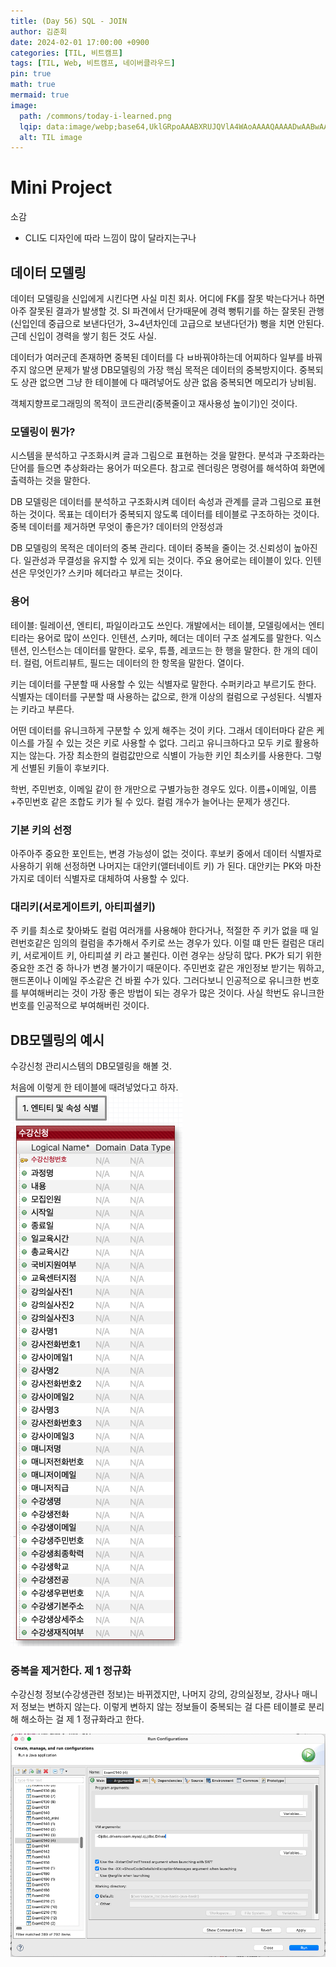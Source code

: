 ```yaml
---
title: (Day	56) SQL - JOIN
author: 김준회
date: 2024-02-01 17:00:00 +0900
categories: [TIL, 비트캠프]
tags: [TIL, Web, 비트캠프, 네이버클라우드]
pin: true
math: true
mermaid: true
image:
  path: /commons/today-i-learned.png
  lqip: data:image/webp;base64,UklGRpoAAABXRUJQVlA4WAoAAAAQAAAADwAABwAAQUxQSDIAAAARL0AmbZurmr57yyIiqE8oiG0bejIYEQTgqiDA9vqnsUSI6H+oAERp2HZ65qP/VIAWAFZQOCBCAAAA8AEAnQEqEAAIAAVAfCWkAALp8sF8rgRgAP7o9FDvMCkMde9PK7euH5M1m6VWoDXf2FkP3BqV0ZYbO6NA/VFIAAAA
  alt: TIL image
---
```

# Mini Project
소감
* CLI도 디자인에 따라 느낌이 많이 달라지는구나


## 데이터 모델링
데이터 모델링을 신입에게 시킨다면 사실 미친 회사.
어디에 FK를 잘못 박는다거나 하면 아주 잘못된 결과가 발생할 것.
SI 파견에서 단가때문에 경력 뻥튀기를 하는 잘못된 관행 
(신입인데 중급으로 보낸다던가, 3~4년차인데 고급으로 보낸다던가)
뻥을 치면 안된다. 근데 신입이 경력을 쌓기 힘든 것도 사실.

데이터가 여러군데 존재하면 중복된 데이터를 다 ㅂ바꿔야하는데
어찌하다 일부를 바꿔주지 않으면 문제가 발생
DB모델링의 가장 핵심 목적은 데이터의 중복방지이다.
중복되도 상관 없으면 그냥 한 테이블에 다 때려넣어도 상관 없음
중복되면 메모리가 낭비됨.

객체지향프로그래밍의 목적이 코드관리(중복줄이고 재사용성 높이기)인 것이다.


### 모델링이 뭔가?
시스템을 분석하고 구조화시켜 글과 그림으로 표현하는 것을 말한다. 
분석과 구조화라는 단어를 들으면 추상화라는 용어가 떠오른다.
참고로 렌더링은 명령어를 해석하여 화면에 출력하는 것을 말한다.


DB 모델링은 데이터를 분석하고 구조화시켜 데이터 속성과 관계를 글과 그림으로 표현하는 것이다.
목표는 데이터가 중복되지 않도록 데이터를 테이블로 구조하하는 것이다.
 중복 데이터를 제거하면 무엇이 좋은가? 데이터의 안정성과 

 DB 모델링의 목적은 데이터의 중복 관리다. 데이터 중복을 줄이는 것.신뢰성이 높아진다. 일관성과 무결성을 유지할 수 있게 되는 것이다. 주요 용어로는 테이블이 있다. 인텐션은 무엇인가? 스키마 헤더라고 부르는 것이다. 

### 용어
테이블: 릴레이션, 엔티티, 파일이라고도 쓰인다. 개발에서는 테이블, 모델링에서는 엔티티라는 용어로 많이 쓰인다.
인텐션, 스키마, 헤더는 데이터 구조 설계도를 말한다.
익스텐션, 인스턴스는 데이터를 말한다.
로우, 튜플, 레코드는 한 행을 말한다. 한 개의 데이터.
컬럼, 어트리뷰트, 필드는 데이터의 한 항목을 말한다. 열이다.

키는 데이터를 구분할 때 사용할 수 있는 식별자로 말한다. 수퍼키라고 부르기도 한다. 식별자는 데이터를 구분할 때 사용하는 값으로, 한개 이상의 컬럼으로 구성된다.
식별자는 키라고 부른다.

어떤 데이터를 유니크하게 구분할 수 있게 해주는 것이 키다. 그래서 데이터마다 같은 케이스를 가질 수 있는 것은 키로 사용할 수 없다. 그리고 유니크하다고 모두 키로 활용하지는 않는다. 가장 최소한의 컬럼값만으로 식별이 가능한 키인 최소키를 사용한다. 그렇게 선별된 키들이 후보키다.

학번, 주민번호, 이메일 같이 한 개만으로 구별가능한 경우도 있다. 
이름+이메일, 이름+주민번호 같은 조합도 키가 될 수 있다. 컬럼 개수가 늘어나는 문제가 생긴다.

### 기본 키의 선정
아주아주 중요한 포인트는, 변경 가능성이 없는 것이다.
후보키 중에서 데이터 식별자로 사용하기 위해 선정하면 나머지는 대안키(앨터네이트 키) 가 된다.
대안키는 PK와 마찬가지로 데이터 식별자로 대체하여 사용할 수 있다.

### 대리키(서로게이트키, 아티피셜키)
주 키를 최소로 찾아봐도 컬럼 여러개를 사용해야 한다거나, 적절한 주 키가 없을 때
일련번호같은 임의의 컬럼을 추가해서 주키로 쓰는 경우가 있다. 이럴 떄 만든 컬럼은 대리키, 서로게이트 키, 아티피셜 키 라고 불린다.
이런 경우는 상당히 많다. PK가 되기 위한 중요한 조건 중 하나가 변경 불가이기 때문이다. 주민번호 같은 개인정보 받기는 뭐하고, 핸드폰이나 이메일 주소같은 건 바뀔 수가 있다. 그러다보니 인공적으로 유니크한 번호를 부여해버리는 것이 가장 좋은 방법이 되는 경우가 많은 것이다.
사실 학번도 유니크한 번호를 인공적으로 부여해버린 것이다.


## DB모델링의 예시
수강신청 관리시스템의 DB모델링을 해볼 것.

처음에 이렇게 한 테이블에 때려넣었다고 하자.
![alt text](image.png)

### 중복을 제거한다. 제 1 정규화
수강신청 정보(수강생관련 정보)는 바뀌겠지만, 나머지 강의, 강의실정보, 강사나 매니저 정보는 변하지 않는다.
이렇게 변하지 않는 정보들이 중복되는 걸 다른 테이블로 분리해 해소하는 걸 제 1 정규화라고 한다.

![alt text](image-2.png)
